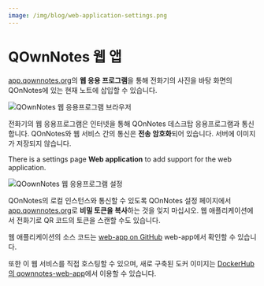 ```yaml
---
image: /img/blog/web-application-settings.png
---
```


# QOwnNotes 웹 앱

[app.qownnotes.org](https://app.qownnotes.org/)의 **웹 응용 프로그램**을 통해 전화기의 사진을 바탕 화면의 QOnNotes에 있는 현재 노트에 삽입할 수 있습니다.

![QOwnNotes 웹 응용프로그램 브라우저](/img/blog/web-application-browser.png "전화기에서 바탕 화면의 QOwnNotes로 사진 보내기")

전화기의 웹 응용프로그램은 인터넷을 통해 QOnNotes 데스크탑 응용프로그램과 통신합니다. QOnNotes와 웹 서비스 간의 통신은 **전송 암호화**되어 있습니다. 서버에 이미지가 저장되지 않습니다.

There is a settings page **Web application** to add support for the web application.

![QOownNotes 웹 응용프로그램 설정](/img/blog/web-application-settings.png "웹 응용 프로그램에 대한 통신 설정")

QOnNotes의 로컬 인스턴스와 통신할 수 있도록 QOnNotes 설정 페이지에서 [app.qownnotes.org](https://app.qownnotes.org/)로 **비밀 토큰을 복사**하는 것을 잊지 마십시오. 웹 애플리케이션에서 전화기로 QR 코드의 토큰을 스캔할 수도 있습니다.

웹 애플리케이션의 소스 코드는 [web-app on GitHub](https://github.com/qownnotes/web-app) web-app에서 확인할 수 있습니다.

또한 이 웹 서비스를 직접 호스팅할 수 있으며, 새로 구축된 도커 이미지는 [DockerHub의 qownnotes-web-app](https://hub.docker.com/repository/docker/pbeke/qownnotes-web-app)에서 이용할 수 있습니다.
